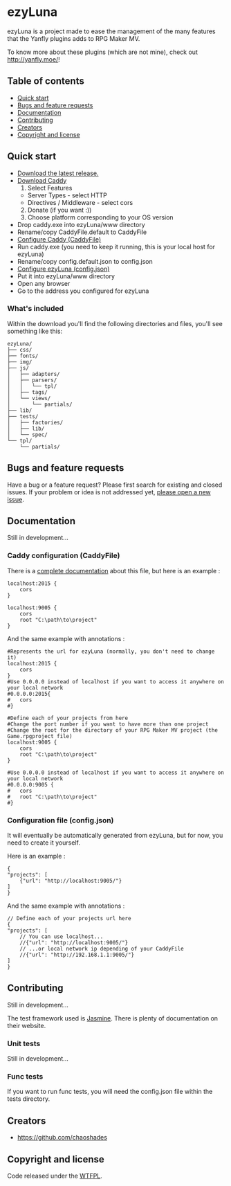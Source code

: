﻿# ezyLuna

ezyLuna is a project made to ease the management of the many features that the Yanfly plugins adds to RPG Maker MV.

To know more about these plugins (which are not mine), check out <http://yanfly.moe/>!



## Table of contents

- [Quick start](#quick-start)
- [Bugs and feature requests](#bugs-and-feature-requests)
- [Documentation](#documentation)
- [Contributing](#contributing)
- [Creators](#creators)
- [Copyright and license](#copyright-and-license)



## Quick start

- [Download the latest release.](https://github.com/chaoshades/ezyLuna/archive/DEV.zip)
- [Download Caddy](https://caddyserver.com/download)
  1. Select Features
    * Server Types - select HTTP
    * Directives / Middleware - select cors
  2. Donate (if you want :))
  3. Choose platform corresponding to your OS version
- Drop caddy.exe into ezyLuna/www directory
- Rename/copy CaddyFile.default to CaddyFile
- [Configure Caddy (CaddyFile)](#caddy-configuration-caddyfile)
- Run caddy.exe (you need to keep it running, this is your local host for ezyLuna)
- Rename/copy config.default.json to config.json
- [Configure ezyLuna (config.json)](#configuration-file-configjson)
- Put it into ezyLuna/www directory
- Open any browser
- Go to the address you configured for ezyLuna

### What's included

Within the download you'll find the following directories and files, you'll see something like this:

```
ezyLuna/
├── css/
├── fonts/
├── img/
├── js/
│   ├── adapters/
│   ├── parsers/
│   │   └── tpl/
│   ├── tags/ 
│   └── views/ 
│       └── partials/
├── lib/
├── tests/
│   ├── factories/
│   ├── lib/ 
│   └── spec/ 
└── tpl/
    └── partials/
```

## Bugs and feature requests

Have a bug or a feature request? Please first search for existing and closed issues. If your problem or idea is not addressed yet, [please open a new issue](https://github.com/chaoshades/ezyLuna/issues/new).



## Documentation

Still in development...

### Caddy configuration (CaddyFile)

There is a [complete documentation](https://caddyserver.com/docs/caddyfile) about this file, but here is an example :

```
localhost:2015 {
	cors
}

localhost:9005 {
	cors
	root "C:\path\to\project"
}
```
And the same example with annotations :
```
#Represents the url for ezyLuna (normally, you don't need to change it)
localhost:2015 {
	cors
}
#Use 0.0.0.0 instead of localhost if you want to access it anywhere on your local network
#0.0.0.0:2015{
#	cors
#}

#Define each of your projects from here
#Change the port number if you want to have more than one project
#Change the root for the directory of your RPG Maker MV project (the Game.rpgproject file)
localhost:9005 {
	cors
	root "C:\path\to\project"
}

#Use 0.0.0.0 instead of localhost if you want to access it anywhere on your local network
#0.0.0.0:9005 {
#	cors
#	root "C:\path\to\project"
#}

```

### Configuration file (config.json)

It will eventually be automatically generated from ezyLuna, but for now, you need to create it yourself.

Here is an example :

```
{
"projects": [
    {"url": "http://localhost:9005/"}
]
}
```
And the same example with annotations :
```
// Define each of your projects url here
{
"projects": [
    // You can use localhost...
    //{"url": "http://localhost:9005/"}
    // ...or local network ip depending of your CaddyFile
    //{"url": "http://192.168.1.1:9005/"}
]
}
```



## Contributing

Still in development...

The test framework used is [Jasmine](http://jasmine.github.io/index.html). There is plenty of documentation on their website.

### Unit tests

Still in development...

### Func tests

If you want to run func tests, you will need the config.json file within the tests directory.



## Creators

- <https://github.com/chaoshades>



## Copyright and license

Code released under the [WTFPL](http://www.wtfpl.net/).
